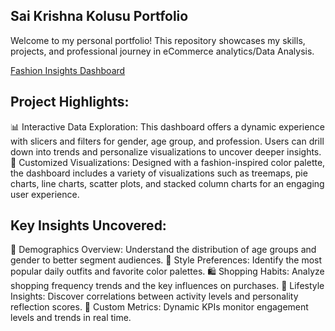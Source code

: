 ## **Sai Krishna Kolusu Portfolio**  
Welcome to my personal portfolio! This repository showcases my skills, projects, and professional journey in eCommerce analytics/Data Analysis.

[Fashion Insights Dashboard](https://saikrishnakolusu.github.io/PowerBI-Fashion-Insights-Dashboard/)


## Project Highlights:
 📊 Interactive Data Exploration: This dashboard offers a dynamic experience with slicers and filters for gender, age group, and profession. Users can drill down into trends and personalize visualizations to uncover deeper insights.
 🎨 Customized Visualizations: Designed with a fashion-inspired color palette, the dashboard includes a variety of visualizations such as treemaps, pie charts, line charts, scatter plots, and stacked column charts for an engaging user experience.

## Key Insights Uncovered:
 👥 Demographics Overview: Understand the distribution of age groups and gender to better segment audiences.
 🎨 Style Preferences: Identify the most popular daily outfits and favorite color palettes.
 🛍️ Shopping Habits: Analyze shopping frequency trends and the key influences on purchases.
 🌟 Lifestyle Insights: Discover correlations between activity levels and personality reflection scores.
 🎯 Custom Metrics: Dynamic KPIs monitor engagement levels and trends in real time.
